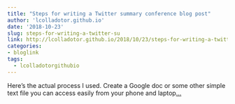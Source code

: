 ```yaml
---
title: "Steps for writing a Twitter summary conference blog post"
author: 'lcolladotor.github.io'
date: '2018-10-23'
slug: steps-for-writing-a-twitter-su
link: http://lcolladotor.github.io/2018/10/23/steps-for-writing-a-twitter-summary-conference-blog-post/
categories:
- bloglink
tags:
  - lcolladotorgithubio
---
```


Here’s the actual process I used. Create a Google doc or some other simple text file you can access easily from your phone and laptop[... <i class="fas fa-external-link-alt"></i>](http://lcolladotor.github.io/2018/10/23/steps-for-writing-a-twitter-summary-conference-blog-post/)

